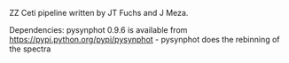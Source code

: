 ZZ Ceti pipeline written by JT Fuchs and J Meza.

Dependencies:
pysynphot 0.9.6 is available from https://pypi.python.org/pypi/pysynphot - pysynphot does the rebinning of the spectra